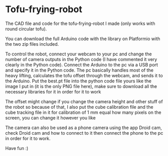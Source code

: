 # Tofu-frying-robot
The CAD file and code for the tofu-frying-robot I made (only works with round circular tofu).

You can download the full Arduino code with the library on Platformio with the two zip files included.

To control the robot, connect your webcam to your pc and change the number of camera outputs in the Python code (I have commented it very clearly in the Python code).
Connect the Arduino to the pc via a USB port and specify it in the Python code. The pc basically handles most of the heavy lifting, calculates the tofu offset through the webcam, and sends it to the Arduino.
Put the best.pt file into the python code file yours like the image I put in (it is the only PNG file here), make sure to download all the necessary libraries for it in order for it to work

The offset might change if you change the camera height and other stuff of the robot so because of that, I also put the cube calibration file and the cube tracking file in it for calibration of 1 mm equal how many pixels on the screen, you can change it however you like

The camera can also be used as a phone camera using the app Droid cam, check Droid cam and how to connect to it then connect the phone to the pc in order for it to work.

Have fun :)
